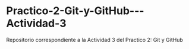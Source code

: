 # Practico-2-Git-y-GitHub---Actividad-3
Repositorio correspondiente a la Actividad 3 del Practico 2: Git y GitHub
